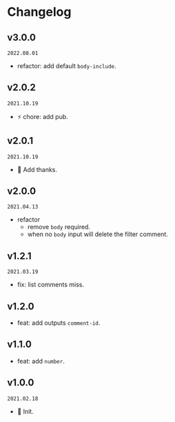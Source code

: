 <!--
🐞 Bug fix
🚀 New feature
💄 Perf
📝 Docs
⚡️ Code style
-->

# Changelog

## v3.0.0

`2022.08.01`

- refactor: add default `body-include`.

## v2.0.2

`2021.10.19`

- ⚡️ chore: add pub.

## v2.0.1

`2021.10.19`

- 💄 Add thanks.

## v2.0.0

`2021.04.13`

- refactor
  - remove `body` required.
  - when no `body` input will delete the filter comment.

## v1.2.1

`2021.03.19`

- fix: list comments miss.

## v1.2.0

- feat: add outputs `comment-id`.

## v1.1.0

- feat: add `number`.

## v1.0.0

`2021.02.18`

- 🎉 Init.
